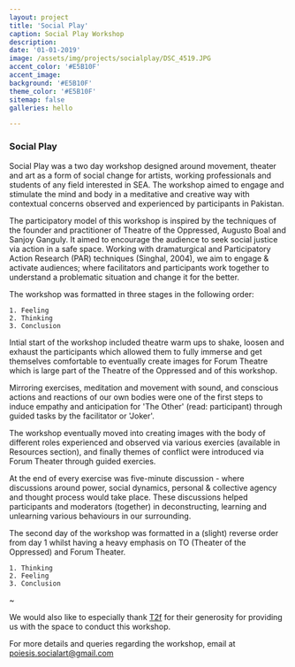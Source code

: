 ```yaml
---
layout: project
title: 'Social Play'
caption: Social Play Workshop
description:
date: '01-01-2019'
image: /assets/img/projects/socialplay/DSC_4519.JPG
accent_color: '#E5B10F'
accent_image:
background: '#E5B10F'
theme_color: '#E5B10F'
sitemap: false
galleries: hello

---
```

### Social Play

Social Play was a two day workshop designed around movement, theater and art as a form of social change for artists, working professionals and students of any field interested in SEA. The workshop aimed to engage and stimulate the mind and body in a meditative and creative way with contextual concerns observed and experienced by participants in Pakistan.

The participatory model of this workshop is inspired by the techniques of the founder and practitioner of Theatre of the Oppressed, Augusto Boal and Sanjoy Ganguly. It aimed to encourage the audience to seek social justice via action in a safe space.
Working with dramaturgical and Participatory Action Research (PAR) techniques (Singhal, 2004), we aim to engage & activate audiences; where facilitators and participants work together to understand a problematic situation and change it for the better.

The workshop was formatted in three stages in the following order:

    1. Feeling
    2. Thinking
    3. Conclusion

Intial start of the workshop included theatre warm ups to shake, loosen and exhaust the participants which allowed them to fully immerse and get themselves comfortable to eventually create images for Forum Theatre which is large part of the Theatre of the Oppressed and of this workshop.

Mirroring exercises, meditation and movement with sound, and conscious actions and reactions of our own bodies were one of the first steps to induce empathy and anticipation for 'The Other' (read: participant) through guided tasks by the facilitator or 'Joker'.

The workshop eventually moved into creating images with the body of different roles experienced and observed via various exercies (available in Resources section), and finally themes of conflict were introduced via Forum Theater through guided exercies.

At the end of every exercise was five-minute discussion - where discussions around power, social dynamics, personal & collective agency and thought process would take place. These discussions helped participants and moderators (together) in deconstructing, learning and unlearning various behaviours in our surrounding.

The second day of the workshop was formatted in a (slight) reverse order from day 1 whilst having a heavy emphasis on TO (Theater of the Oppressed) and Forum Theater.

    1. Thinking
    2. Feeling
    3. Conclusion

~

We would also like to especially thank [T2f](https://www.t2f.com.pk/) for their generosity for providing us with the space to conduct this workshop.

For more details and queries regarding the workshop, email at poiesis.socialart@gmail.com
